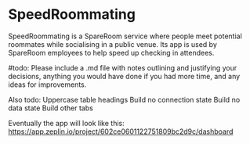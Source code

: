 # SpeedRoommating

SpeedRoommating is a SpareRoom service where people meet potential roommates while socialising in a public venue. Its app is used by SpareRoom employees to help speed up checking in attendees.

#todo: Please include a .md file with notes outlining and justifying your decisions, anything you would have done if you had more time, and any ideas for improvements.

Also todo:
Uppercase table headings
Build no connection state
Build no data state
Build other tabs

Eventually the app will look like this: https://app.zeplin.io/project/602ce0601122751809bc2d9c/dashboard

